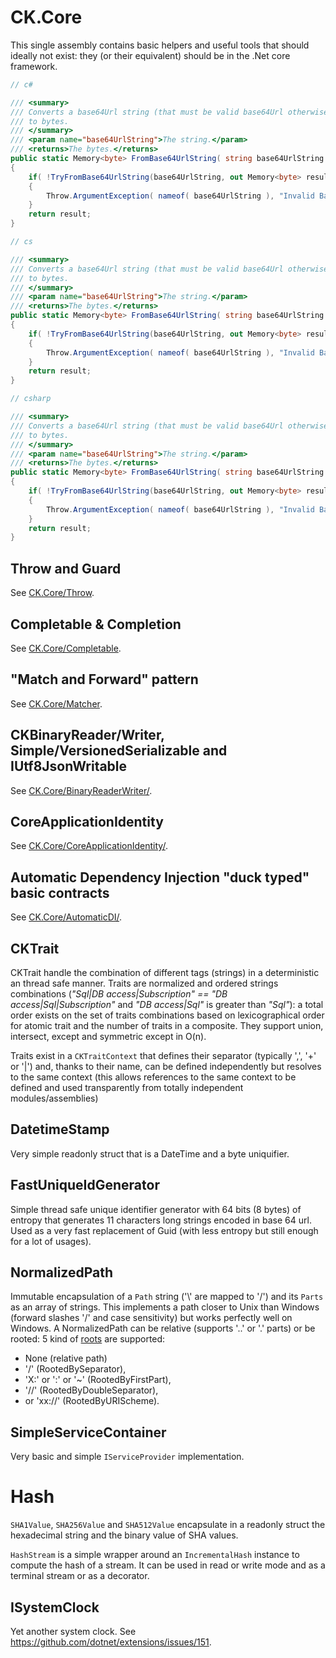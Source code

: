 # CK.Core

This single assembly contains basic helpers and useful tools that should ideally not exist:
they (or their equivalent) should be in the .Net core framework.

```c#
// c#

/// <summary>
/// Converts a base64Url string (that must be valid base64Url otherwise an <see cref="ArgumentException"/> is thrown)
/// to bytes.
/// </summary>
/// <param name="base64UrlString">The string.</param>
/// <returns>The bytes.</returns>
public static Memory<byte> FromBase64UrlString( string base64UrlString )
{
    if( !TryFromBase64UrlString(base64UrlString, out Memory<byte> result ) )
    {
        Throw.ArgumentException( nameof( base64UrlString ), "Invalid Base64Url data." );
    }
    return result;
}
```

```cs
// cs

/// <summary>
/// Converts a base64Url string (that must be valid base64Url otherwise an <see cref="ArgumentException"/> is thrown)
/// to bytes.
/// </summary>
/// <param name="base64UrlString">The string.</param>
/// <returns>The bytes.</returns>
public static Memory<byte> FromBase64UrlString( string base64UrlString )
{
    if( !TryFromBase64UrlString(base64UrlString, out Memory<byte> result ) )
    {
        Throw.ArgumentException( nameof( base64UrlString ), "Invalid Base64Url data." );
    }
    return result;
}
```

```csharp
// csharp

/// <summary>
/// Converts a base64Url string (that must be valid base64Url otherwise an <see cref="ArgumentException"/> is thrown)
/// to bytes.
/// </summary>
/// <param name="base64UrlString">The string.</param>
/// <returns>The bytes.</returns>
public static Memory<byte> FromBase64UrlString( string base64UrlString )
{
    if( !TryFromBase64UrlString(base64UrlString, out Memory<byte> result ) )
    {
        Throw.ArgumentException( nameof( base64UrlString ), "Invalid Base64Url data." );
    }
    return result;
}
```

## Throw and Guard
See [CK.Core/Throw](CK.Core/Throw/).

## Completable & Completion
See [CK.Core/Completable](CK.Core/Completable/).

## "Match and Forward" pattern
See [CK.Core/Matcher](CK.Core/Matcher/).

## CKBinaryReader/Writer, Simple/VersionedSerializable and IUtf8JsonWritable
See [CK.Core/BinaryReaderWriter/](CK.Core/SimpleSerialization/).

## CoreApplicationIdentity
See [CK.Core/CoreApplicationIdentity/](CK.Core/CoreApplicationIdentity/).

## Automatic Dependency Injection "duck typed" basic contracts
See [CK.Core/AutomaticDI/](CK.Core/AutomaticDI/).


## CKTrait

CKTrait handle the combination of different tags (strings) in a deterministic an thread safe manner. 
Traits are normalized and ordered strings combinations (*"Sql|DB access|Subscription" == "DB access|Sql|Subscription"* and *"DB access|Sql"* is greater than *"Sql"*):
a total order exists on the set of traits combinations based on lexicographical order for atomic
trait and the number of traits in a composite.
They support union, intersect, except and symmetric except in O(n).

Traits exist in a `CKTraitContext` that defines their separator (typically ',', '+' or '|') and,
thanks to their name, can be defined independently but resolves to the same context (this allows 
references to the same context to be defined and used transparently from totally independent modules/assemblies)

## DatetimeStamp

Very simple readonly struct that is a DateTime and a byte uniquifier.

## FastUniqueIdGenerator

Simple thread safe unique identifier generator with 64 bits (8 bytes) of entropy
that generates 11 characters long strings encoded in base 64 url.
Used as a very fast replacement of Guid (with less entropy but still enough for a lot
of usages).

## NormalizedPath

Immutable encapsulation of a `Path` string ('\\' are mapped to '/') and its `Parts` as an array of strings.
This implements a path closer to Unix than Windows (forward slashes '/' and case sensitivity) but works perfectly well
on Windows.
A NormalizedPath can be relative (supports '..' or '.' parts) or be rooted: 5 kind of
[roots](CK.Core/NormalizedPathRootKind.cs) are supported:
  - None (relative path)
  - '/' (RootedBySeparator), 
  - 'X:' or ':' or '~' (RootedByFirstPart), 
  - '//' (RootedByDoubleSeparator), 
  - or 'xx://' (RootedByURIScheme).

## SimpleServiceContainer

Very basic and simple `IServiceProvider` implementation.

# Hash

`SHA1Value`, `SHA256Value` and `SHA512Value` encapsulate in a readonly struct
the hexadecimal string and the binary value of SHA values.

`HashStream` is a simple wrapper around an `IncrementalHash` instance to compute
the hash of a stream. It can be used in read or write mode and as a terminal stream
or as a decorator.

## ISystemClock

Yet another system clock. See https://github.com/dotnet/extensions/issues/151.

